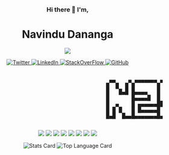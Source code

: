 

<p align='center'>
  <h3 align='center'> Hi there 👋 I'm,</h3>
  <h1 align='center'>Navindu Dananga</h1>
</p>
<p align="center"><img src="https://visitor-badge.laobi.icu/badge?page_id=krypto-i9" /></p>

<p align='center'>
  <a href="https://twitter.com/nav_i9" target="_blank">
    <img alt="Twitter" src="https://img.shields.io/static/v1?message=Twitter&logo=twitter&labelColor=ffffff&color=1DA1F2&logoColor=1DA1F2&style=flat-square&label=%20" />
  </a>
  <a href="https://linkedin.com/in/navindu-dananga" target="_blank">
    <img alt="LinkedIn" src="https://img.shields.io/static/v1?message=LinkedIn&logo=linkedin&labelColor=ffffff&color=0077B5&logoColor=0077B5&style=flat-square&label=%20" />
  </a>
   <a href="https://stackoverflow.com/users/13405643/navindu" target="_blank" >
    <img alt="StackOverFlow" src="https://img.shields.io/static/v1?message=StackOverFlow&logo=stackoverflow&labelColor=ffffff&color=FE7A16&logoColor=FE7A16&style=flat-square&label=%20" />
  </a>
  <a href="https://github.com/nzx9" target="_blank">
    <img alt="GitHub" src="https://img.shields.io/static/v1?message=GitHub&logo=github&labelColor=ffffff&color=181717&logoColor=181717&style=flat-square&label=%20" />
  </a>
</p>
<p algin="center">
<pre>            
                                           ▄▄    ▄ ▄▄▄▄▄▄▄ ▄▄   ▄▄ ▄▄▄▄▄▄▄ 
                                          █  █  █ █       █  █▄█  █  ▄    █
                                          █   █▄█ █▄▄▄▄   █       █ █ █   █
                                          █       █▄▄▄▄█  █       █ █▄█   █
                                          █  ▄    █ ▄▄▄▄▄▄██     ██▄▄▄    █
                                          █ █ █   █ █▄▄▄▄▄█   ▄   █   █   █
                                          █▄█  █▄▄█▄▄▄▄▄▄▄█▄▄█ █▄▄█   █▄▄▄█


</pre>
</p>

<p align="center">
<img src="https://img.shields.io/static/v1?message=C&logo=c&labelColor=000000&color=A8B9CC&logoColor=A8B9CC&style=for-the-badge&label=%20" /> 
<img src="https://img.shields.io/static/v1?message=C%2B%2B&logo=c%2B%2B&labelColor=000000&color=00599C&logoColor=00599C&style=for-the-badge&label=%20" /> 
<img src="https://img.shields.io/static/v1?message=JAVASCRIPT&logo=javascript&labelColor=000000&color=F7DF1E&logoColor=F7DF1E&style=for-the-badge&label=%20" />
<img src="https://img.shields.io/static/v1?message=NODE.JS&logo=node.js&labelColor=000000&color=339933&logoColor=339933&style=for-the-badge&label=%20" />
<img src="https://img.shields.io/static/v1?message=HTML&logo=html5&labelColor=000000&color=E34F26&logoColor=E34F26&style=for-the-badge&label=%20" /> 
<img src="https://img.shields.io/static/v1?message=CSS&logo=css3&labelColor=000000&color=1572B6&logoColor=1572B6&style=for-the-badge&label=%20" />
<img src="https://img.shields.io/static/v1?message=PHP&logo=php&labelColor=000000&color=777BB4&logoColor=777BB4&style=for-the-badge&label=%20" />
<img src="https://img.shields.io/static/v1?message=OCTAVE&logo=octave&labelColor=000000&color=0790C0&logoColor=0790C0&style=for-the-badge&label=%20" />
</p>

<p align="center">
<img src="https://github-readme-stats.vercel.app/api?username=nzx9&show_icons=true&count_private=true&custom_title=Github%20Stats" alt="Stats Card"/>  
<img src="https://github-readme-stats.vercel.app/api/top-langs/?username=nzx9&layout=compact&langs_count=10&hide=swig,ruby" alt="Top Language Card"/>
</p>

